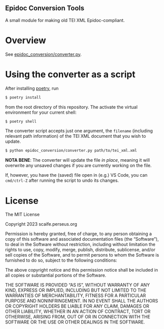 Epidoc Conversion Tools
------

A small module for making old TEI XML Epidoc-compliant.

# Overview

See [epidoc_conversion/converter.py](epidoc_conversion/converter.py).

# Using the converter as a script

After installing [poetry](https://python-poetry.org/docs/), run

```sh
$ poetry install
```

from the root directory of this repository. The activate the virtual environment for your current shell:

```sh
$ poetry shell
```

The converter script accepts just one argument, the `filename` (including relevant path information) of the TEI XML document that you wish to update.


```sh
$ python epidoc_conversion/converter.py path/to/tei_xml.xml
```

**NOTA BENE**: The converter will update the file _in place_, meaning it will overwrite any unsaved changes if you are currently working on the file.

If, however, you have the (saved) file open in (e.g.) VS Code, you can `cmd/ctrl-Z` after running the script to undo its changes.

# License

The MIT License

Copyright 2023 scaife.perseus.org

Permission is hereby granted, free of charge, to any person obtaining a copy of this software and associated documentation files (the “Software”), to deal in the Software without restriction, including without limitation the rights to use, copy, modify, merge, publish, distribute, sublicense, and/or sell copies of the Software, and to permit persons to whom the Software is furnished to do so, subject to the following conditions:

The above copyright notice and this permission notice shall be included in all copies or substantial portions of the Software.

THE SOFTWARE IS PROVIDED “AS IS”, WITHOUT WARRANTY OF ANY KIND, EXPRESS OR IMPLIED, INCLUDING BUT NOT LIMITED TO THE WARRANTIES OF MERCHANTABILITY, FITNESS FOR A PARTICULAR PURPOSE AND NONINFRINGEMENT. IN NO EVENT SHALL THE AUTHORS OR COPYRIGHT HOLDERS BE LIABLE FOR ANY CLAIM, DAMAGES OR OTHER LIABILITY, WHETHER IN AN ACTION OF CONTRACT, TORT OR OTHERWISE, ARISING FROM, OUT OF OR IN CONNECTION WITH THE SOFTWARE OR THE USE OR OTHER DEALINGS IN THE SOFTWARE.